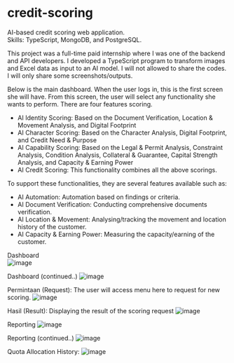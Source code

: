 # credit-scoring
AI-based credit scoring web application.<br>Skills: TypeScript, MongoDB, and PostgreSQL.<br>

This project was a full-time paid internship where I was one of the backend and API developers. I developed a TypeScript program to transform images and Excel data as input to an AI model. I will not allowed to share the codes. I will only share some screenshots/outputs.<br>

Below is the main dashboard. When the user logs in, this is the first screen she will have. From this screen, the user will select any functionality she wants to perform.<be>
There are four features scoring.
* AI Identity Scoring: Based on the Document Verification, Location & Movement Analysis, and Digital Footprint
* AI Character Scoring: Based on the Character Analysis, Digital Footprint, and Credit Need & Purpose
* AI Capability Scoring: Based on the Legal & Permit Analysis, Constraint Analysis, Condition Analysis, Collateral & Guarantee, Capital Strength Analysis, and Capacity & Earning Power
* AI Credit Scoring: This functionality combines all the above scorings.<br>

To support these functionalities, they are several features available such as:
* AI Automation: Automation based on findings or criteria.
* AI Document Verification: Conducting comprehensive documents verification.
* AI Location & Movement: Analysing/tracking the movement and location history of the customer.
* AI Capacity & Earning Power: Measuring the capacity/earning of the customer.
   
Dashboard<br>
![image](https://github.com/user-attachments/assets/abf8f8b9-3766-4b8c-9d78-cec6fed3d55c)


Dashboard (continued..)
![image](https://github.com/mahdiwf/credit-scoring/assets/163992115/86f99ae1-a8a4-49ed-a760-74cbc7c78171)

Permintaan (Request): The user will access menu here to request for new scoring.
![image](https://github.com/mahdiwf/credit-scoring/assets/163992115/9b59c1d6-edd0-4d89-969b-fbcbfce27a2a)

Hasil (Result): Displaying the result of the scoring request
![image](https://github.com/mahdiwf/credit-scoring/assets/163992115/c463cb50-9ca2-49b3-873a-dc1cac999670)

Reporting
![image](https://github.com/mahdiwf/credit-scoring/assets/163992115/6ef61e0f-7ffe-4030-a8e4-c98f9475caea)

Reporting (continued..)
![image](https://github.com/mahdiwf/credit-scoring/assets/163992115/7816bc71-0a8c-4091-9b74-2cbbe808eb8a)

Quota Allocation History:
![image](https://github.com/mahdiwf/credit-scoring/assets/163992115/f8691365-83b1-4437-9aa6-aa0cf3c19c65)
